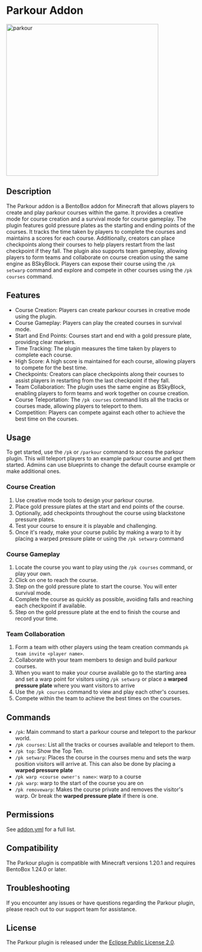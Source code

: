 # Parkour Addon
<img width="403" alt="parkour" src="https://github.com/BentoBoxWorld/Parkour/assets/4407265/10dcc201-9686-4b3a-b9c4-e5fd52b79b0d">

## Description
The Parkour addon is a BentoBox addon for Minecraft that allows players to create and play parkour courses within the game. It provides a creative mode for course creation and a survival mode for course gameplay. The plugin features gold pressure plates as the starting and ending points of the courses. It tracks the time taken by players to complete the courses and maintains a scores for each course. Additionally, creators can place checkpoints along their courses to help players restart from the last checkpoint if they fall. The plugin also supports team gameplay, allowing players to form teams and collaborate on course creation using the same engine as BSkyBlock. Players can expose their course using the `/pk setwarp` command and explore and compete in other courses using the `/pk courses` command.

## Features
- Course Creation: Players can create parkour courses in creative mode using the plugin.
- Course Gameplay: Players can play the created courses in survival mode.
- Start and End Points: Courses start and end with a gold pressure plate, providing clear markers.
- Time Tracking: The plugin measures the time taken by players to complete each course.
- High Score: A high score is maintained for each course, allowing players to compete for the best time.
- Checkpoints: Creators can place checkpoints along their courses to assist players in restarting from the last checkpoint if they fall.
- Team Collaboration: The plugin uses the same engine as BSkyBlock, enabling players to form teams and work together on course creation.
- Course Teleportation: The `/pk courses` command lists all the tracks or courses made, allowing players to teleport to them.
- Competition: Players can compete against each other to achieve the best time on the courses.

## Usage
To get started, use the `/pk` or `/parkour` command to access the parkour plugin. This will teleport players to an example parkour course and get them started. Admins can use blueprints to change the default course example or make additional ones.

### Course Creation
1. Use creative mode tools to design your parkour course.
2. Place gold pressure plates at the start and end points of the course.
3. Optionally, add checkpoints throughout the course using blackstone pressure plates.
4. Test your course to ensure it is playable and challenging.
5. Once it's ready, make your course public by making a warp to it by placing a warped pressure plate or using the `/pk setwarp` command

### Course Gameplay
1. Locate the course you want to play using the `/pk courses` command, or play your own.
2. Click on one to reach the course.
3. Step on the gold pressure plate to start the course. You will enter survival mode.
4. Complete the course as quickly as possible, avoiding falls and reaching each checkpoint if available.
5. Step on the gold pressure plate at the end to finish the course and record your time.

### Team Collaboration
1. Form a team with other players using the team creation commands `pk team invite <player name>`.
2. Collaborate with your team members to design and build parkour courses.
3. When you want to make your course available go to the starting area and set a warp point for visitors using `/pk setwarp` or place a **warped pressure plate** where you want visitors to arrive
4. Use the `/pk courses` command to view and play each other's courses.
5. Compete within the team to achieve the best times on the courses.

## Commands
- `/pk`: Main command to start a parkour course and teleport to the parkour world.
- `/pk courses`: List all the tracks or courses available and teleport to them.
- `/pk top`: Show the Top Ten.
- `/pk setwarp`: Places the course in the courses menu and sets the warp position visitors will arrive at. This can also be done by placing a **warped pressure plate**
- `/pk warp <course owner's name>`: warp to a course
- `/pk warp`: warp to the start of the course you are on
- `/pk removewarp`: Makes the course private and removes the visitor's warp. Or break the **warped pressure plate** if there is one.

## Permissions

See [addon.yml](https://github.com/BentoBoxWorld/Parkour/blob/aeb01c8ef8ca1c07d9dde570e7ab61201710c6d5/src/main/resources/addon.yml#L11) for a full list.

## Compatibility
The Parkour plugin is compatible with Minecraft versions 1.20.1 and requires BentoBox 1.24.0 or later.

## Troubleshooting
If you encounter any issues or have questions regarding the Parkour plugin, please reach out to our support team for assistance.

## License
The Parkour plugin is released under the [Eclipse Public License 2.0](https://github.com/BentoBoxWorld/Parkour/blob/develop/LICENSE).
